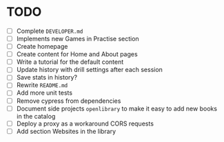 # TODO

- [ ] Complete `DEVELOPER.md`
- [ ] Implements new Games in Practise section
- [ ] Create homepage
- [ ] Create content for Home and About pages
- [ ] Write a tutorial for the default content
- [ ] Update history with drill settings after each session
- [ ] Save stats in history?
- [ ] Rewrite `README.md`
- [ ] Add more unit tests
- [ ] Remove cypress from dependencies
- [ ] Document side projects `openlibrary` to make it easy to add new books in the catalog
- [ ] Deploy a proxy as a workaround CORS requests
- [ ] Add section Websites in the library